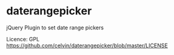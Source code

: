 # daterangepicker
jQuery Plugin to set date range pickers

Licence: GPL
https://github.com/celvin/daterangepicker/blob/master/LICENSE
